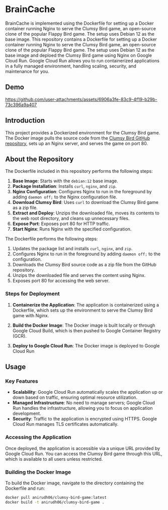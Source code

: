 # BrainCache

BrainCache is implemented using the Dockerfile for setting up a Docker container running Nginx to serve the Clumsy Bird game, an open-source clone of the popular Flappy Bird game. The setup uses Debian 12 as the base image.
This repository contains a Dockerfile for setting up a Docker container running Nginx to serve the Clumsy Bird game, an open-source clone of the popular Flappy Bird game. The setup uses Debian 12 as the base image and deploed the Clumsy Bird game using Nginx on Google Cloud Run. Google Cloud Run allows you to run containerized applications in a fully managed environment, handling scaling, security, and maintenance for you.

## Demo

https://github.com/user-attachments/assets/6906a3fe-83c9-4f19-b29b-73c396a9a407

## Introduction

This project provides a Dockerized environment for the Clumsy Bird game. The Docker image pulls the source code from the [Clumsy Bird GitHub repository](https://github.com/ellisonleao/clumsy-bird), sets up an Nginx server, and serves the game on port 80.

## About the Repository
The Dockerfile included in this repository performs the following steps:

1. **Base Image**: Starts with the `debian:12` base image.
2. **Package Installation**: Installs `curl`, `nginx`, and `zip`.
3. **Nginx Configuration**: Configures Nginx to run in the foreground by adding `daemon off;` to the Nginx configuration file.
4. **Download Clumsy Bird**: Uses `curl` to download the Clumsy Bird game as a zip file.
5. **Extract and Deploy**: Unzips the downloaded file, moves its contents to the web root directory, and cleans up unnecessary files.
6. **Expose Port**: Exposes port 80 for HTTP traffic.
7. **Start Nginx**: Runs Nginx with the specified configuration.

The Dockerfile performs the following steps:
1. Updates the package list and installs `curl`, `nginx`, and `zip`.
2. Configures Nginx to run in the foreground by adding `daemon off;` to the configuration.
3. Downloads the Clumsy Bird source code as a zip file from the GitHub repository.
4. Unzips the downloaded file and serves the content using Nginx.
5. Exposes port 80 for accessing the web server.

### Steps for Deployment

1. **Containerize the Application**:
   The application is containerized using a Dockerfile, which sets up the environment to serve the Clumsy Bird game with Nginx.

2. **Build the Docker Image**:
   The Docker image is built locally or through Google Cloud Build, which is then pushed to Google Container Registry (GCR).

3. **Deploy to Google Cloud Run**:
   The Docker image is deployed to Google Cloud Run

## Usage
### Key Features

- **Scalability**: Google Cloud Run automatically scales the application up or down based on traffic, ensuring optimal resource utilization.
- **Managed Infrastructure**: No need to manage servers; Google Cloud Run handles the infrastructure, allowing you to focus on application development.
- **Security**: Traffic to the application is encrypted using HTTPS. Google Cloud Run manages TLS certificates automatically.

### Accessing the Application

Once deployed, the application is accessible via a unique URL provided by Google Cloud Run. You can access the Clumsy Bird game through this URL, which is available to all users unless restricted.

### Building the Docker Image

To build the Docker image, navigate to the directory containing the Dockerfile and run:

```sh
docker pull anirudh06/clumsy-bird-game:latest
docker build -t anirudh06/clumsy-bird-game .
